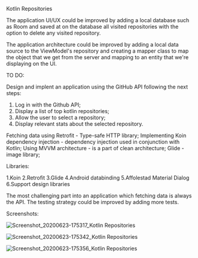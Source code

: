 Kotlin Repositories


The application UI/UX could be improved by adding a local database such as Room and saved at on the database 
all visited repositories with the option to delete any visited repository. 

The application architecture could be improved by adding a local data source to the ViewModel's repository and
creating a mapper class to map the object that we get from the server and mapping to an entity 
that we're displaying on the UI.

TO DO:

Design and implent an application using the GitHub API following the next steps:
  1. Log in with the Github API;
  2. Display a list of top kotlin repositories;
  3. Allow the user to select a repository;
  4. Display relevant stats about the selected repository.
  
  
Fetching data using Retrofit - Type-safe HTTP library;
Implementing Koin dependency injection - dependency injection used in conjunction with Kotlin;
Using MVVM architecture - is a part of clean architecture;
Glide - image library;

Libraries:

  1.Koin
  2.Retrofit
  3.Glide
  4.Android databinding
  5.Affolestad Material Dialog
  6.Support design libraries

The most challenging part into an application which fetching data is always the API.
The testing strategy could be improved by adding more tests.

Screenshots:


![Screenshot_20200623-175317_Kotlin Repositories](https://user-images.githubusercontent.com/33603567/85556104-35c45980-b62f-11ea-8853-0b96c64947d4.jpg)

![Screenshot_20200623-175342_Kotlin Repositories](https://user-images.githubusercontent.com/33603567/85556167-4379df00-b62f-11ea-99ec-1f4c3fa13097.jpg)

![Screenshot_20200623-175356_Kotlin Repositories](https://user-images.githubusercontent.com/33603567/85556187-48d72980-b62f-11ea-9626-5bb94360db7f.jpg)
